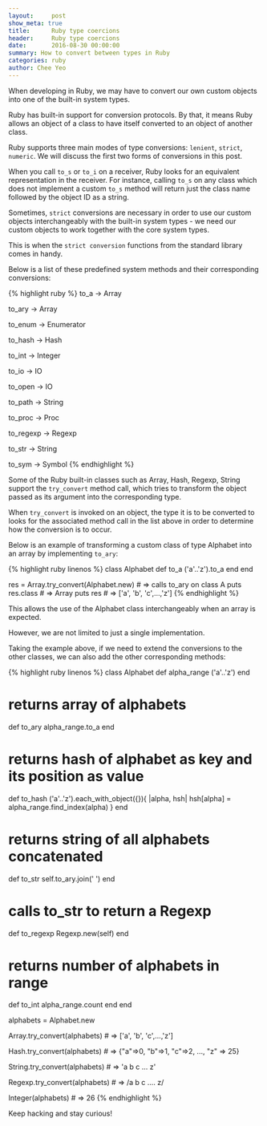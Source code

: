 ```yaml
---
layout:     post
show_meta: true
title:      Ruby type coercions
header:     Ruby type coercions
date:       2016-08-30 00:00:00
summary: How to convert between types in Ruby
categories: ruby
author: Chee Yeo
---
```


When developing in Ruby, we may have to convert our own custom objects into one of the built-in system types.

Ruby has built-in support for conversion protocols. By that, it means Ruby allows an object of a class to have itself converted to an object of another class.

Ruby supports three main modes of type conversions: `lenient`, `strict`, `numeric`. We will discuss the first two forms of conversions in this post.

When you call `to_s` or `to_i` on a receiver, Ruby looks for an equivalent representation
in the receiver. For instance, calling `to_s` on any class which does not implement a custom `to_s` method will return just the class name followed by the object ID as a string.

Sometimes, `strict` conversions are necessary in order to use our custom objects interchangeably with the built-in system types - we need our custom objects to work together with the core system types.

This is when the `strict conversion` functions from the standard library comes in handy.

Below is a list of these predefined system methods and their corresponding conversions:

{% highlight ruby %}
to_a      ->  Array

to_ary    ->  Array

to_enum   ->  Enumerator

to_hash   ->  Hash

to_int    ->  Integer

to_io     ->  IO

to_open   ->  IO

to_path   ->  String

to_proc   ->  Proc

to_regexp ->  Regexp

to_str    ->  String

to_sym    ->  Symbol
{% endhighlight %}


Some of the Ruby built-in classes such as Array, Hash, Regexp, String support the `try_convert` method call, which tries to transform the object passed as its argument into the corresponding type.

When `try_convert` is invoked on an object, the type it is to be converted to looks for the associated method call in the list above in order to determine how the conversion is to occur.

Below is an example of transforming a custom class of type Alphabet into an array by implementing `to_ary`:

{% highlight ruby linenos %}
class Alphabet
  def to_a
    ('a'..'z').to_a
  end
end

res = Array.try_convert(Alphabet.new) # => calls to_ary on class A
puts res.class # => Array
puts res # => ['a', 'b', 'c',...,'z']
{% endhighlight %}

This allows the use of the Alphabet class interchangeably when an array is expected.

However, we are not limited to just a single implementation.

Taking the example above, if we need to extend the conversions to the other classes, we can also add the other corresponding methods:

{% highlight ruby linenos %}
class Alphabet
  def alpha_range
    ('a'..'z')
  end

  # returns array of alphabets
  def to_ary
    alpha_range.to_a
  end

  # returns hash of alphabet as key and its position as value
  def to_hash
    ('a'..'z').each_with_object({}){ |alpha, hsh|
      hsh[alpha] = alpha_range.find_index(alpha)
    }
  end

  # returns string of all alphabets concatenated
  def to_str
    self.to_ary.join(' ')
  end

  # calls to_str to return a Regexp
  def to_regexp
    Regexp.new(self)
  end

  # returns number of alphabets in range
  def to_int
    alpha_range.count
  end
end

alphabets = Alphabet.new

Array.try_convert(alphabets) # => ['a', 'b', 'c',...,'z']

Hash.try_convert(alphabets) # => {"a"=>0, "b"=>1, "c"=>2, ..., "z" => 25}

String.try_convert(alphabets) # => 'a b c ... z'

Regexp.try_convert(alphabets) # => /a b c .... z/

Integer(alphabets)            # => 26
{% endhighlight %}

Keep hacking and stay curious!

